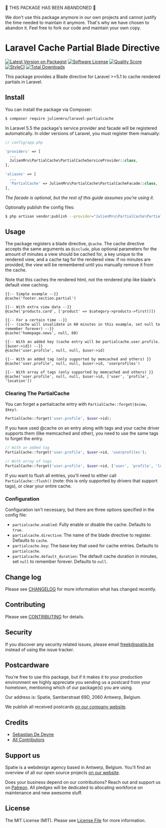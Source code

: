 🚨 THIS PACKAGE HAS BEEN ABANDONED 🚨

We don't use this package anymore in our own projects and cannot justify the time needed to maintain it anymore. That's why we have chosen to abandon it. Feel free to fork our code and maintain your own copy.

# Laravel Cache Partial Blade Directive

[![Latest Version on Packagist](https://img.shields.io/packagist/v/julienmru/laravel-partialcache.svg?style=flat-square)](https://packagist.org/packages/julienmru/laravel-partialcache)
[![Software License](https://img.shields.io/badge/license-MIT-brightgreen.svg?style=flat-square)](LICENSE.md)
[![Quality Score](https://img.shields.io/scrutinizer/g/julienmru/laravel-partialcache.svg?style=flat-square)](https://scrutinizer-ci.com/g/julienmru/laravel-partialcache)
[![StyleCI](https://styleci.io/repos/37589615/shield?branch=master)](https://styleci.io/repos/37589615)
[![Total Downloads](https://img.shields.io/packagist/dt/julienmru/laravel-partialcache.svg?style=flat-square)](https://packagist.org/packages/julienmru/laravel-partialcache)

This package provides a Blade directive for Laravel >=5.1 to cache rendered partials in Laravel.

## Install

You can install the package via Composer:

```bash
$ composer require julienmru/laravel-partialcache
```

In Laravel 5.5 the package's service provider and facade will be registered automatically. In older versions of Laravel, you must register them manually:

```php
// config/app.php

'providers' => [
  ...
  JulienMru\PartialCache\PartialCacheServiceProvider::class,
],

'aliases' => [
  ...
  'PartialCache' => JulienMru\PartialCache\PartialCacheFacade::class,
],
```

*The facade is optional, but the rest of this guide assumes you're using it.*

Optionally publish the config files:

```bash
$ php artisan vendor:publish --provider="JulienMru\PartialCache\PartialCacheServiceProvider"
```

## Usage

The package registers a blade directive, `@cache`. The cache directive accepts the same arguments as `@include`, plus optional parameters for the amount of minutes a view should be cached for, a key unique to the rendered view, and a cache tag for the rendered view. If no minutes are provided, the view will be remembered until you manually remove it from the cache.

Note that this caches the rendered html, not the rendered php like blade's default view caching.

```
{{-- Simple example --}}
@cache('footer.section.partial')

{{-- With extra view data --}}
@cache('products.card', ['product' => $category->products->first()])

{{-- For a certain time --}}
{{-- (cache will invalidate in 60 minutes in this example, set null to remember forever) --}}
@cache('homepage.news', null, 60)

{{-- With an added key (cache entry will be partialcache.user.profile.{$user->id}) --}}
@cache('user.profile', null, null, $user->id)

{{-- With an added tag (only supported by memcached and others) }}
@cache('user.profile', null, null, $user->id, 'userprofiles')

{{-- With array of tags (only supported by memcached and others) }}
@cache('user.profile', null, null, $user->id, ['user', 'profile', 'location'])
```

### Clearing The PartialCache

You can forget a partialcache entry with `PartialCache::forget($view, $key)`.

```php
PartialCache::forget('user.profile', $user->id);
```
If you have used @cache on an entry along with tags and your cache driver supports them (like memcached and other), you need to use the same tags to forget the entry.

```php
// With an added tag
PartialCache::forget('user.profile', $user->id, 'userprofiles');

// With array of tags
PartialCache::forget('user.profile', $user->id, ['user', 'profile', 'location']);
```

If you want to flush all entries, you'll need to either call `PartialCache::flush()` (note: this is only supported by drivers that support tags), or clear your entire cache.

### Configuration

Configuration isn't necessary, but there are three options specified in the config file:

- `partialcache.enabled`: Fully enable or disable the cache. Defaults to `true`.
- `partialcache.directive`: The name of the blade directive to register. Defaults to `cache`.
- `partialcache.key`: The base key that used for cache entries. Defaults to `partialcache`.
- `partialcache.default_duration`: The default cache duration in minutes, set `null` to remember forever. Defaults to `null`.

## Change log

Please see [CHANGELOG](CHANGELOG.md) for more information what has changed recently.

## Contributing

Please see [CONTRIBUTING](CONTRIBUTING.md) for details.

## Security

If you discover any security related issues, please email freek@spatie.be instead of using the issue tracker.

## Postcardware

You're free to use this package, but if it makes it to your production environment we highly appreciate you sending us a postcard from your hometown, mentioning which of our package(s) you are using.

Our address is: Spatie, Samberstraat 69D, 2060 Antwerp, Belgium.

We publish all received postcards [on our company website](https://spatie.be/en/opensource/postcards).

## Credits

- [Sebastian De Deyne](https://github.com/sebastiandedeyne)
- [All Contributors](../../contributors)

## Support us

Spatie is a webdesign agency based in Antwerp, Belgium. You'll find an overview of all our open source projects [on our website](https://spatie.be/opensource).

Does your business depend on our contributions? Reach out and support us on [Patreon](https://www.patreon.com/spatie).
All pledges will be dedicated to allocating workforce on maintenance and new awesome stuff.

## License

The MIT License (MIT). Please see [License File](LICENSE.md) for more information.
